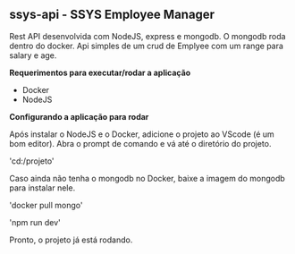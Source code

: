 ## ssys-api - SSYS Employee Manager
Rest API desenvolvida com NodeJS, express e mongodb. O mongodb roda dentro do docker. Api simples de um crud de Emplyee com um range para salary e age. 

**Requerimentos para executar/rodar a aplicação**
- Docker
- NodeJS

**Configurando a aplicação para rodar**

Após instalar o NodeJS e o Docker, adicione o projeto ao VScode (é um bom editor). Abra o prompt de comando e vá até o diretório do projeto. 

'cd:/projeto' 

Caso ainda não tenha o mongodb no Docker, baixe a imagem do mongodb para instalar nele.

'docker pull mongo'

'npm run dev'

Pronto, o projeto já está rodando.

